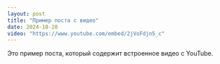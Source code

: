 ```yaml
---
layout: post
title: "Пример поста с видео"
date: 2024-10-20
video: "https://www.youtube.com/embed/2jVoFdjn5_c"
---
```

Это пример поста, который содержит встроенное видео с YouTube.